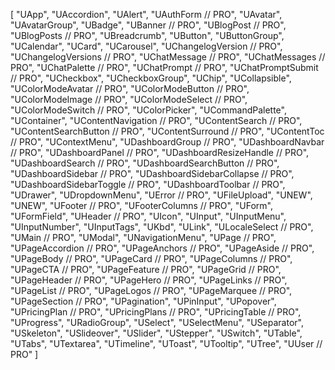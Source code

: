 [
    "UApp",
    "UAccordion",
    "UAlert",
    "UAuthForm // PRO",
    "UAvatar",
    "UAvatarGroup",
    "UBadge",
    "UBanner // PRO",
    "UBlogPost // PRO",
    "UBlogPosts // PRO",
    "UBreadcrumb",
    "UButton",
    "UButtonGroup",
    "UCalendar",
    "UCard",
    "UCarousel",
    "UChangelogVersion // PRO",
    "UChangelogVersions // PRO",
    "UChatMessage // PRO",
    "UChatMessages // PRO",
    "UChatPalette // PRO",
    "UChatPrompt // PRO",
    "UChatPromptSubmit // PRO",
    "UCheckbox",
    "UCheckboxGroup",
    "UChip",
    "UCollapsible",
    "UColorModeAvatar // PRO",
    "UColorModeButton // PRO",
    "UColorModeImage // PRO",
    "UColorModeSelect // PRO",
    "UColorModeSwitch // PRO",
    "UColorPicker",
    "UCommandPalette",
    "UContainer",
    "UContentNavigation // PRO",
    "UContentSearch // PRO",
    "UContentSearchButton // PRO",
    "UContentSurround // PRO",
    "UContentToc // PRO",
    "UContextMenu",
    "UDashboardGroup // PRO",
    "UDashboardNavbar // PRO",
    "UDashboardPanel // PRO",
    "UDashboardResizeHandle // PRO",
    "UDashboardSearch // PRO",
    "UDashboardSearchButton // PRO",
    "UDashboardSidebar // PRO",
    "UDashboardSidebarCollapse // PRO",
    "UDashboardSidebarToggle // PRO",
    "UDashboardToolbar // PRO",
    "UDrawer",
    "UDropdownMenu",
    "UError // PRO",
    "UFileUpload",
    "UNEW",
    "UNEW",
    "UFooter // PRO",
    "UFooterColumns // PRO",
    "UForm",
    "UFormField",
    "UHeader // PRO",
    "UIcon",
    "UInput",
    "UInputMenu",
    "UInputNumber",
    "UInputTags",
    "UKbd",
    "ULink",
    "ULocaleSelect // PRO",
    "UMain // PRO",
    "UModal",
    "UNavigationMenu",
    "UPage // PRO",
    "UPageAccordion // PRO",
    "UPageAnchors // PRO",
    "UPageAside // PRO",
    "UPageBody // PRO",
    "UPageCard // PRO",
    "UPageColumns // PRO",
    "UPageCTA // PRO",
    "UPageFeature // PRO",
    "UPageGrid // PRO",
    "UPageHeader // PRO",
    "UPageHero // PRO",
    "UPageLinks // PRO",
    "UPageList // PRO",
    "UPageLogos // PRO",
    "UPageMarquee // PRO",
    "UPageSection // PRO",
    "UPagination",
    "UPinInput",
    "UPopover",
    "UPricingPlan // PRO",
    "UPricingPlans // PRO",
    "UPricingTable // PRO",
    "UProgress",
    "URadioGroup",
    "USelect",
    "USelectMenu",
    "USeparator",
    "USkeleton",
    "USlideover",
    "USlider",
    "UStepper",
    "USwitch",
    "UTable",
    "UTabs",
    "UTextarea",
    "UTimeline",
    "UToast",
    "UTooltip",
    "UTree",
    "UUser // PRO"
]
